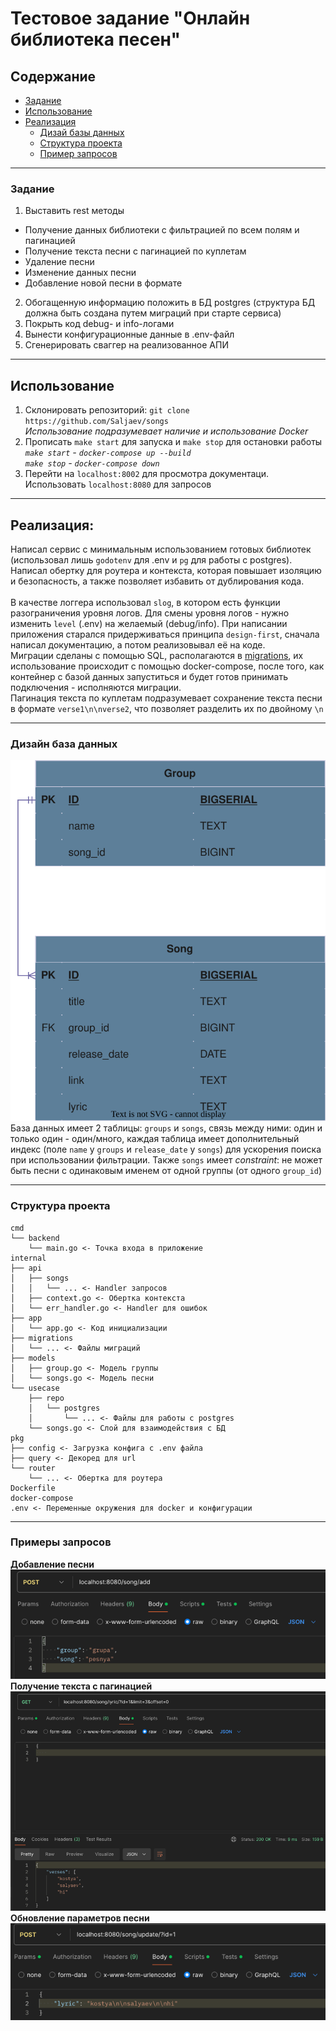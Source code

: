 # Тестовое задание "Онлайн библиотека песен"

## Содержание
- [Задание](#задание)
- [Использование](#использование)
- [Реализация](#реализация)
    - [Дизай базы данных](#дизайн-база-данных)
    - [Структура проекта](#структура-проекта)
    - [Пример запросов](#примеры-запросов)

___
### Задание

1. Выставить rest методы
- Получение данных библиотеки с фильтрацией по всем полям и пагинацией
- Получение текста песни с пагинацией по куплетам
- Удаление песни
- Изменение данных песни
- Добавление новой песни в формате
2. Обогащенную информацию положить в БД postgres (структура БД должна быть создана путем миграций при старте сервиса)
5. Покрыть код debug- и info-логами
4. Вынести конфигурационные данные в .env-файл
5. Сгенерировать сваггер на реализованное АПИ

___
## Использование
1. Склонировать репозиторий: ```git clone https://github.com/Saljaev/songs```
<br>*Использование подразумевает наличие и использование Docker*
2. Прописать ```make start``` для запуска и ```make stop``` для остановки работы
<br>*```make start``` - ```docker-compose up --build```*
<br>*```make stop``` - ```docker-compose down```*
3. Перейти на ```localhost:8002``` для просмотра документаци. Использовать ```localhost:8080``` для запросов
___
## Реализация:
Написал сервис с минимальным использованием готовых библиотек (использовал лишь ```godotenv``` для .env и ```pg``` для работы с postgres).
Написал обертку для роутера и контекста, которая повышает изоляцию и безопасность, а также позволяет избавить от дублирования кода.
<br><br>
В качестве логгера использовал ```slog```, в котором есть функции разограничения уровня логов. Для смены уровня логов - нужно изменить ```level``` (.env) на желаемый (debug/info).
При написании приложения старался придерживаться принципа ```design-first```, сначала написал документацию, а потом реализовывал её на коде.
<br>
Миграции сделаны с помощью SQL, располагаются в [migrations](./internal/migrations), их использование происходит с помощью docker-compose, после того,
как контейнер с базой данных запуститься и будет готов принимать подключения - исполняются миграции.
<br>
Пагинация текста по куплетам подразумевает сохранение текста песни в формате ```verse1\n\nverse2```, что позволяет разделить их по двойному `\n`
___
### Дизайн база данных
<img src="images/db.svg"><br>
База данных имеет 2 таблицы: ```groups``` и ```songs```, связь между ними: один и только один - один/много,
 каждая таблица имеет дополнительный индекс (поле ```name``` у ```groups``` и ```release_date``` у ```songs```) для ускорения поиска при использовании фильтрации.
Также ```songs``` имеет *constraint*: не может быть песни с одинаковым именем от одной группы (от одного ```group_id```)

___
### Структура проекта
```
cmd
└── backend
    └── main.go <- Точка входа в приложение
internal
├── api
│   ├── songs
│   │   └── ... <- Handler запросов
│   ├── context.go <- Обертка контекста
│   └── err_handler.go <- Handler для ошибок
├── app
│   └── app.go <- Код инициализации
├── migrations
│   └── ... <- Файлы миграций
├── models
│   ├── group.go <- Модель группы
│   └── songs.go <- Модель песни
└── usecase
    ├── repo
    │   └── postgres
    │       └── ... <- Файлы для работы с postgres
    └── songs.go <- Слой для взаимодействия с БД   
pkg
├── config <- Загрузка конфига с .env файла
├── query <- Декоред для url
└── router
    └── ... <- Обертка для роутера
Dockerfile
docker-compose
.env <- Переменные окружения для docker и конфигурации
```
___

### Примеры запросов
**Добавление песни**
<br>![img.png](images/add.png)<br>
**Получение текста с пагинацией**
<br>![img.png](images/get_lyric.png)<br>
**Обновление параметров песни**
<br>![img_1.png](images/update.png)
